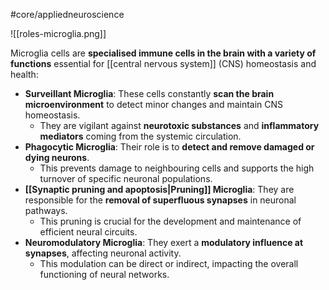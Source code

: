 #core/appliedneuroscience

![[roles-microglia.png]]

Microglia cells are **specialised immune cells in the brain with a variety of functions** essential for [[central nervous system]] (CNS) homeostasis and health:

- **Surveillant Microglia**: These cells constantly **scan the brain microenvironment** to detect minor changes and maintain CNS homeostasis.
  - They are vigilant against **neurotoxic substances** and **inflammatory mediators** coming from the systemic circulation.
- **Phagocytic Microglia**: Their role is to **detect and remove damaged or dying neurons**.
  - This prevents damage to neighbouring cells and supports the high turnover of specific neuronal populations.
- **[[Synaptic pruning and apoptosis|Pruning]] Microglia**: They are responsible for the **removal of superfluous synapses** in neuronal pathways.
  - This pruning is crucial for the development and maintenance of efficient neural circuits.
- **Neuromodulatory Microglia**: They exert a **modulatory influence at synapses**, affecting neuronal activity.
  - This modulation can be direct or indirect, impacting the overall functioning of neural networks.
